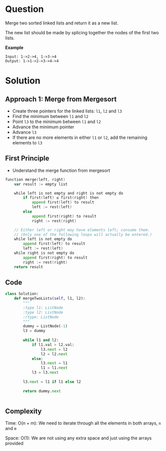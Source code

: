# Question

Merge two sorted linked lists and return it as a new list.

The new list should be made by splicing together the nodes of the first two lists.

**Example**

```
Input: 1->2->4, 1->3->4
Output: 1->1->2->3->4->4
```

# Solution

## Approach 1: Merge from Mergesort

* Create three pointers for the linked lists: `l1`, `l2` and `l3`
* Find the minimum between `l1` and `l2`
* Point `l3` to the minimum between `l1` and `l2`
* Advance the minimum pointer
* Advance `l3`
* If there are no more elements in either `l1` or `l2`, add the remaining elements to `l3`

## First Principle

* Understand the merge function from mergesort

```go
function merge(left, right)
    var result := empty list

    while left is not empty and right is not empty do
        if first(left) ≤ first(right) then
            append first(left) to result
            left := rest(left)
        else
            append first(right) to result
            right := rest(right)

    // Either left or right may have elements left; consume them.
    // (Only one of the following loops will actually be entered.)
    while left is not empty do
        append first(left) to result
        left := rest(left)
    while right is not empty do
        append first(right) to result
        right := rest(right)
    return result
```

## Code

```python
class Solution:
    def mergeTwoLists(self, l1, l2):
        """
        :type l1: ListNode
        :type l2: ListNode
        :rtype: ListNode
        """
        dummy = ListNode(-1)
        l3 = dummy
        
        while l1 and l2:
            if l1.val > l2.val:
                l3.next = l2
                l2 = l2.next
            else:
                l3.next = l1
                l1 = l1.next
            l3 = l3.next
            
        l3.next = l1 if l1 else l2
        
        return dummy.next
        
```

## Complexity

Time: O(n + m): We need to iterate through all the elements in both arrays, `n` and `m`

Space: O(1): We are not using any extra space and just using the arrays provided
